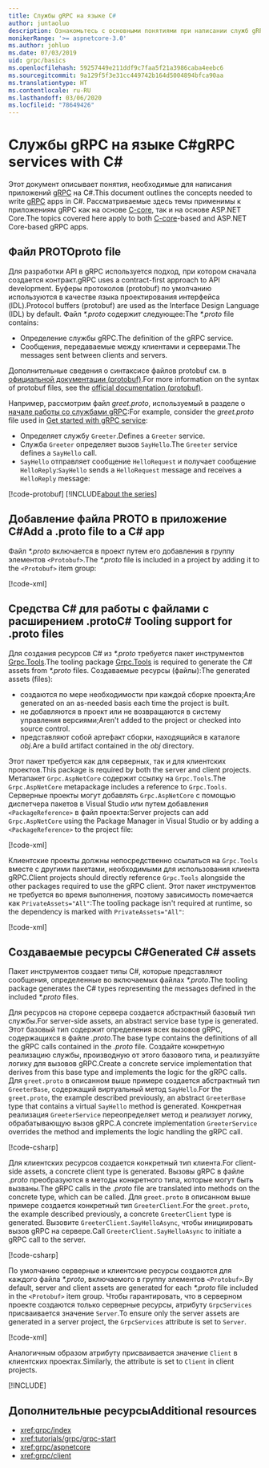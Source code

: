 ```yaml
---
title: Службы gRPC на языке C#
author: juntaoluo
description: Ознакомьтесь с основными понятиями при написании служб gRPC с помощью C#.
monikerRange: '>= aspnetcore-3.0'
ms.author: johluo
ms.date: 07/03/2019
uid: grpc/basics
ms.openlocfilehash: 59257449e211ddf9c7faa5f21a3986caba4eebc6
ms.sourcegitcommit: 9a129f5f3e31cc449742b164d5004894bfca90aa
ms.translationtype: HT
ms.contentlocale: ru-RU
ms.lasthandoff: 03/06/2020
ms.locfileid: "78649426"
---
```

# <a name="grpc-services-with-c"></a><span data-ttu-id="687c0-103">Службы gRPC на языке C\#</span><span class="sxs-lookup"><span data-stu-id="687c0-103">gRPC services with C\#</span></span>

<span data-ttu-id="687c0-104">Этот документ описывает понятия, необходимые для написания приложений [gRPC](https://grpc.io/docs/guides/) на C#.</span><span class="sxs-lookup"><span data-stu-id="687c0-104">This document outlines the concepts needed to write [gRPC](https://grpc.io/docs/guides/) apps in C#.</span></span> <span data-ttu-id="687c0-105">Рассматриваемые здесь темы применимы к приложениям gRPC как на основе [C-core](https://grpc.io/blog/grpc-stacks), так и на основе ASP.NET Core.</span><span class="sxs-lookup"><span data-stu-id="687c0-105">The topics covered here apply to both [C-core](https://grpc.io/blog/grpc-stacks)-based and ASP.NET Core-based gRPC apps.</span></span>

## <a name="proto-file"></a><span data-ttu-id="687c0-106">Файл PROTO</span><span class="sxs-lookup"><span data-stu-id="687c0-106">proto file</span></span>

<span data-ttu-id="687c0-107">Для разработки API в gRPC используется подход, при котором сначала создается контракт.</span><span class="sxs-lookup"><span data-stu-id="687c0-107">gRPC uses a contract-first approach to API development.</span></span> <span data-ttu-id="687c0-108">Буферы протоколов (protobuf) по умолчанию используются в качестве языка проектирования интерфейса (IDL).</span><span class="sxs-lookup"><span data-stu-id="687c0-108">Protocol buffers (protobuf) are used as the Interface Design Language (IDL) by default.</span></span> <span data-ttu-id="687c0-109">Файл *\*.proto* содержит следующее:</span><span class="sxs-lookup"><span data-stu-id="687c0-109">The *\*.proto* file contains:</span></span>

* <span data-ttu-id="687c0-110">Определение службы gRPC.</span><span class="sxs-lookup"><span data-stu-id="687c0-110">The definition of the gRPC service.</span></span>
* <span data-ttu-id="687c0-111">Сообщения, передаваемые между клиентами и серверами.</span><span class="sxs-lookup"><span data-stu-id="687c0-111">The messages sent between clients and servers.</span></span>

<span data-ttu-id="687c0-112">Дополнительные сведения о синтаксисе файлов protobuf см. в [официальной документации (protobuf)](https://developers.google.com/protocol-buffers/docs/proto3).</span><span class="sxs-lookup"><span data-stu-id="687c0-112">For more information on the syntax of protobuf files, see the [official documentation (protobuf)](https://developers.google.com/protocol-buffers/docs/proto3).</span></span>

<span data-ttu-id="687c0-113">Например, рассмотрим файл *greet.proto*, используемый в разделе о [начале работы со службами gRPC](xref:tutorials/grpc/grpc-start):</span><span class="sxs-lookup"><span data-stu-id="687c0-113">For example, consider the *greet.proto* file used in [Get started with gRPC service](xref:tutorials/grpc/grpc-start):</span></span>

* <span data-ttu-id="687c0-114">Определяет службу `Greeter`.</span><span class="sxs-lookup"><span data-stu-id="687c0-114">Defines a `Greeter` service.</span></span>
* <span data-ttu-id="687c0-115">Служба `Greeter` определяет вызов `SayHello`.</span><span class="sxs-lookup"><span data-stu-id="687c0-115">The `Greeter` service defines a `SayHello` call.</span></span>
* <span data-ttu-id="687c0-116">`SayHello` отправляет сообщение `HelloRequest` и получает сообщение `HelloReply`:</span><span class="sxs-lookup"><span data-stu-id="687c0-116">`SayHello` sends a `HelloRequest` message and receives a `HelloReply` message:</span></span>

[!code-protobuf[](~/tutorials/grpc/grpc-start/sample/GrpcGreeter/Protos/greet.proto)]
[!INCLUDE[about the series](~/includes/code-comments-loc.md)]

## <a name="add-a-proto-file-to-a-c-app"></a><span data-ttu-id="687c0-117">Добавление файла PROTO в приложение C\#</span><span class="sxs-lookup"><span data-stu-id="687c0-117">Add a .proto file to a C\# app</span></span>

<span data-ttu-id="687c0-118">Файл *\*.proto* включается в проект путем его добавления в группу элементов `<Protobuf>`.</span><span class="sxs-lookup"><span data-stu-id="687c0-118">The *\*.proto* file is included in a project by adding it to the `<Protobuf>` item group:</span></span>

[!code-xml[](~/tutorials/grpc/grpc-start/sample/GrpcGreeter/GrpcGreeter.csproj?highlight=2&range=7-9)]

## <a name="c-tooling-support-for-proto-files"></a><span data-ttu-id="687c0-119">Средства C# для работы с файлами с расширением .proto</span><span class="sxs-lookup"><span data-stu-id="687c0-119">C# Tooling support for .proto files</span></span>

<span data-ttu-id="687c0-120">Для создания ресурсов C# из *\*.proto* требуется пакет инструментов [Grpc.Tools](https://www.nuget.org/packages/Grpc.Tools/).</span><span class="sxs-lookup"><span data-stu-id="687c0-120">The tooling package [Grpc.Tools](https://www.nuget.org/packages/Grpc.Tools/) is required to generate the C# assets from *\*.proto* files.</span></span> <span data-ttu-id="687c0-121">Создаваемые ресурсы (файлы):</span><span class="sxs-lookup"><span data-stu-id="687c0-121">The generated assets (files):</span></span>

* <span data-ttu-id="687c0-122">создаются по мере необходимости при каждой сборке проекта;</span><span class="sxs-lookup"><span data-stu-id="687c0-122">Are generated on an as-needed basis each time the project is built.</span></span>
* <span data-ttu-id="687c0-123">не добавляются в проект или не возвращаются в систему управления версиями;</span><span class="sxs-lookup"><span data-stu-id="687c0-123">Aren't added to the project or checked into source control.</span></span>
* <span data-ttu-id="687c0-124">представляют собой артефакт сборки, находящийся в каталоге *obj*.</span><span class="sxs-lookup"><span data-stu-id="687c0-124">Are a build artifact contained in the *obj* directory.</span></span>

<span data-ttu-id="687c0-125">Этот пакет требуется как для серверных, так и для клиентских проектов.</span><span class="sxs-lookup"><span data-stu-id="687c0-125">This package is required by both the server and client projects.</span></span> <span data-ttu-id="687c0-126">Метапакет `Grpc.AspNetCore` содержит ссылку на `Grpc.Tools`.</span><span class="sxs-lookup"><span data-stu-id="687c0-126">The `Grpc.AspNetCore` metapackage includes a reference to `Grpc.Tools`.</span></span> <span data-ttu-id="687c0-127">Серверные проекты могут добавлять `Grpc.AspNetCore` с помощью диспетчера пакетов в Visual Studio или путем добавления `<PackageReference>` в файл проекта:</span><span class="sxs-lookup"><span data-stu-id="687c0-127">Server projects can add `Grpc.AspNetCore` using the Package Manager in Visual Studio or by adding a `<PackageReference>` to the project file:</span></span>

[!code-xml[](~/tutorials/grpc/grpc-start/sample/GrpcGreeter/GrpcGreeter.csproj?highlight=1&range=12)]

<span data-ttu-id="687c0-128">Клиентские проекты должны непосредственно ссылаться на `Grpc.Tools` вместе с другими пакетами, необходимыми для использования клиента gRPC.</span><span class="sxs-lookup"><span data-stu-id="687c0-128">Client projects should directly reference `Grpc.Tools` alongside the other packages required to use the gRPC client.</span></span> <span data-ttu-id="687c0-129">Этот пакет инструментов не требуется во время выполнения, поэтому зависимость помечается как `PrivateAssets="All"`:</span><span class="sxs-lookup"><span data-stu-id="687c0-129">The tooling package isn't required at runtime, so the dependency is marked with `PrivateAssets="All"`:</span></span>

[!code-xml[](~/tutorials/grpc/grpc-start/sample/GrpcGreeterClient/GrpcGreeterClient.csproj?highlight=3&range=9-11)]

## <a name="generated-c-assets"></a><span data-ttu-id="687c0-130">Создаваемые ресурсы C#</span><span class="sxs-lookup"><span data-stu-id="687c0-130">Generated C# assets</span></span>

<span data-ttu-id="687c0-131">Пакет инструментов создает типы C#, которые представляют сообщения, определенные во включаемых файлах *\*.proto*.</span><span class="sxs-lookup"><span data-stu-id="687c0-131">The tooling package generates the C# types representing the messages defined in the included *\*.proto* files.</span></span>

<span data-ttu-id="687c0-132">Для ресурсов на стороне сервера создается абстрактный базовый тип службы.</span><span class="sxs-lookup"><span data-stu-id="687c0-132">For server-side assets, an abstract service base type is generated.</span></span> <span data-ttu-id="687c0-133">Этот базовый тип содержит определения всех вызовов gRPC, содержащихся в файле *.proto*.</span><span class="sxs-lookup"><span data-stu-id="687c0-133">The base type contains the definitions of all the gRPC calls contained in the *.proto* file.</span></span> <span data-ttu-id="687c0-134">Создайте конкретную реализацию службы, производную от этого базового типа, и реализуйте логику для вызовов gRPC.</span><span class="sxs-lookup"><span data-stu-id="687c0-134">Create a concrete service implementation that derives from this base type and implements the logic for the gRPC calls.</span></span> <span data-ttu-id="687c0-135">Для `greet.proto` в описанном выше примере создается абстрактный тип `GreeterBase`, содержащий виртуальный метод `SayHello`.</span><span class="sxs-lookup"><span data-stu-id="687c0-135">For the `greet.proto`, the example described previously, an abstract `GreeterBase` type that contains a virtual `SayHello` method is generated.</span></span> <span data-ttu-id="687c0-136">Конкретная реализация `GreeterService` переопределяет метод и реализует логику, обрабатывающую вызов gRPC.</span><span class="sxs-lookup"><span data-stu-id="687c0-136">A concrete implementation `GreeterService` overrides the method and implements the logic handling the gRPC call.</span></span>

[!code-csharp[](~/tutorials/grpc/grpc-start/sample/GrpcGreeter/Services/GreeterService.cs?name=snippet)]

<span data-ttu-id="687c0-137">Для клиентских ресурсов создается конкретный тип клиента.</span><span class="sxs-lookup"><span data-stu-id="687c0-137">For client-side assets, a concrete client type is generated.</span></span> <span data-ttu-id="687c0-138">Вызовы gRPC в файле *.proto* преобразуются в методы конкретного типа, которые могут быть вызваны.</span><span class="sxs-lookup"><span data-stu-id="687c0-138">The gRPC calls in the *.proto* file are translated into methods on the concrete type, which can be called.</span></span> <span data-ttu-id="687c0-139">Для `greet.proto` в описанном выше примере создается конкретный тип `GreeterClient`.</span><span class="sxs-lookup"><span data-stu-id="687c0-139">For the `greet.proto`, the example described previously, a concrete `GreeterClient` type is generated.</span></span> <span data-ttu-id="687c0-140">Вызовите `GreeterClient.SayHelloAsync`, чтобы инициировать вызов gRPC на сервере.</span><span class="sxs-lookup"><span data-stu-id="687c0-140">Call `GreeterClient.SayHelloAsync` to initiate a gRPC call to the server.</span></span>

[!code-csharp[](~/tutorials/grpc/grpc-start/sample/GrpcGreeterClient/Program.cs?name=snippet)]

<span data-ttu-id="687c0-141">По умолчанию серверные и клиентские ресурсы создаются для каждого файла *\*.proto*, включаемого в группу элементов `<Protobuf>`.</span><span class="sxs-lookup"><span data-stu-id="687c0-141">By default, server and client assets are generated for each *\*.proto* file included in the `<Protobuf>` item group.</span></span> <span data-ttu-id="687c0-142">Чтобы гарантировать, что в серверном проекте создаются только серверные ресурсы, атрибуту `GrpcServices` присваивается значение `Server`.</span><span class="sxs-lookup"><span data-stu-id="687c0-142">To ensure only the server assets are generated in a server project, the `GrpcServices` attribute is set to `Server`.</span></span>

[!code-xml[](~/tutorials/grpc/grpc-start/sample/GrpcGreeter/GrpcGreeter.csproj?highlight=2&range=7-9)]

<span data-ttu-id="687c0-143">Аналогичным образом атрибуту присваивается значение `Client` в клиентских проектах.</span><span class="sxs-lookup"><span data-stu-id="687c0-143">Similarly, the attribute is set to `Client` in client projects.</span></span>

[!INCLUDE[](~/includes/gRPCazure.md)]

## <a name="additional-resources"></a><span data-ttu-id="687c0-144">Дополнительные ресурсы</span><span class="sxs-lookup"><span data-stu-id="687c0-144">Additional resources</span></span>

* <xref:grpc/index>
* <xref:tutorials/grpc/grpc-start>
* <xref:grpc/aspnetcore>
* <xref:grpc/client>
